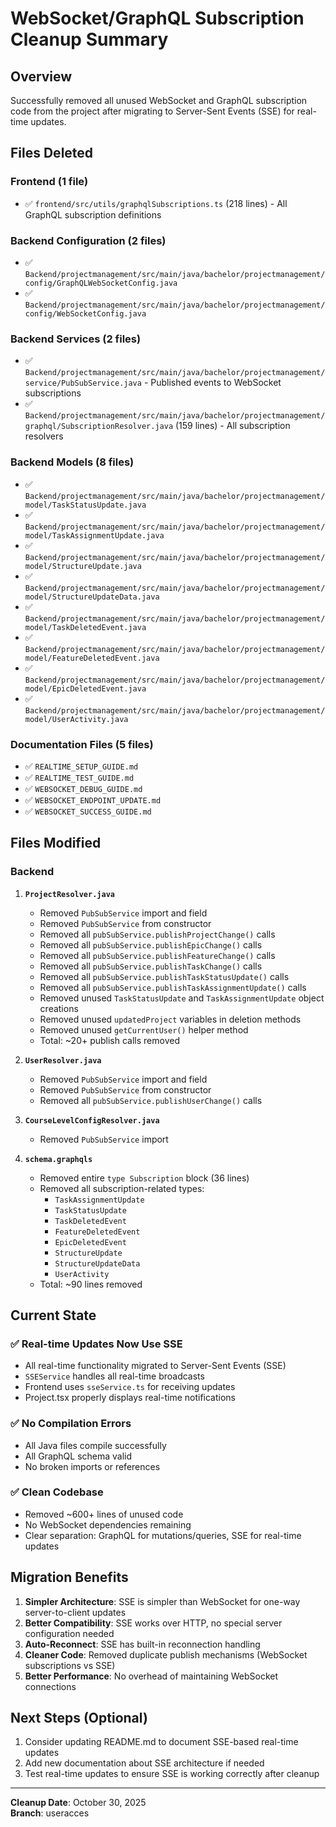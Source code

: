 # WebSocket/GraphQL Subscription Cleanup Summary

## Overview
Successfully removed all unused WebSocket and GraphQL subscription code from the project after migrating to Server-Sent Events (SSE) for real-time updates.

## Files Deleted

### Frontend (1 file)
- ✅ `frontend/src/utils/graphqlSubscriptions.ts` (218 lines) - All GraphQL subscription definitions

### Backend Configuration (2 files)
- ✅ `Backend/projectmanagement/src/main/java/bachelor/projectmanagement/config/GraphQLWebSocketConfig.java`
- ✅ `Backend/projectmanagement/src/main/java/bachelor/projectmanagement/config/WebSocketConfig.java`

### Backend Services (2 files)
- ✅ `Backend/projectmanagement/src/main/java/bachelor/projectmanagement/service/PubSubService.java` - Published events to WebSocket subscriptions
- ✅ `Backend/projectmanagement/src/main/java/bachelor/projectmanagement/graphql/SubscriptionResolver.java` (159 lines) - All subscription resolvers

### Backend Models (8 files)
- ✅ `Backend/projectmanagement/src/main/java/bachelor/projectmanagement/model/TaskStatusUpdate.java`
- ✅ `Backend/projectmanagement/src/main/java/bachelor/projectmanagement/model/TaskAssignmentUpdate.java`
- ✅ `Backend/projectmanagement/src/main/java/bachelor/projectmanagement/model/StructureUpdate.java`
- ✅ `Backend/projectmanagement/src/main/java/bachelor/projectmanagement/model/StructureUpdateData.java`
- ✅ `Backend/projectmanagement/src/main/java/bachelor/projectmanagement/model/TaskDeletedEvent.java`
- ✅ `Backend/projectmanagement/src/main/java/bachelor/projectmanagement/model/FeatureDeletedEvent.java`
- ✅ `Backend/projectmanagement/src/main/java/bachelor/projectmanagement/model/EpicDeletedEvent.java`
- ✅ `Backend/projectmanagement/src/main/java/bachelor/projectmanagement/model/UserActivity.java`

### Documentation Files (5 files)
- ✅ `REALTIME_SETUP_GUIDE.md`
- ✅ `REALTIME_TEST_GUIDE.md`
- ✅ `WEBSOCKET_DEBUG_GUIDE.md`
- ✅ `WEBSOCKET_ENDPOINT_UPDATE.md`
- ✅ `WEBSOCKET_SUCCESS_GUIDE.md`

## Files Modified

### Backend
1. **`ProjectResolver.java`**
   - Removed `PubSubService` import and field
   - Removed `PubSubService` from constructor
   - Removed all `pubSubService.publishProjectChange()` calls
   - Removed all `pubSubService.publishEpicChange()` calls
   - Removed all `pubSubService.publishFeatureChange()` calls
   - Removed all `pubSubService.publishTaskChange()` calls
   - Removed all `pubSubService.publishTaskStatusUpdate()` calls
   - Removed all `pubSubService.publishTaskAssignmentUpdate()` calls
   - Removed unused `TaskStatusUpdate` and `TaskAssignmentUpdate` object creations
   - Removed unused `updatedProject` variables in deletion methods
   - Removed unused `getCurrentUser()` helper method
   - Total: ~20+ publish calls removed

2. **`UserResolver.java`**
   - Removed `PubSubService` import and field
   - Removed `PubSubService` from constructor
   - Removed all `pubSubService.publishUserChange()` calls

3. **`CourseLevelConfigResolver.java`**
   - Removed `PubSubService` import

4. **`schema.graphqls`**
   - Removed entire `type Subscription` block (36 lines)
   - Removed all subscription-related types:
     - `TaskAssignmentUpdate`
     - `TaskStatusUpdate`
     - `TaskDeletedEvent`
     - `FeatureDeletedEvent`
     - `EpicDeletedEvent`
     - `StructureUpdate`
     - `StructureUpdateData`
     - `UserActivity`
   - Total: ~90 lines removed

## Current State

### ✅ Real-time Updates Now Use SSE
- All real-time functionality migrated to Server-Sent Events (SSE)
- `SSEService` handles all real-time broadcasts
- Frontend uses `sseService.ts` for receiving updates
- Project.tsx properly displays real-time notifications

### ✅ No Compilation Errors
- All Java files compile successfully
- All GraphQL schema valid
- No broken imports or references

### ✅ Clean Codebase
- Removed ~600+ lines of unused code
- No WebSocket dependencies remaining
- Clear separation: GraphQL for mutations/queries, SSE for real-time updates

## Migration Benefits

1. **Simpler Architecture**: SSE is simpler than WebSocket for one-way server-to-client updates
2. **Better Compatibility**: SSE works over HTTP, no special server configuration needed
3. **Auto-Reconnect**: SSE has built-in reconnection handling
4. **Cleaner Code**: Removed duplicate publish mechanisms (WebSocket subscriptions vs SSE)
5. **Better Performance**: No overhead of maintaining WebSocket connections

## Next Steps (Optional)

1. Consider updating README.md to document SSE-based real-time updates
2. Add new documentation about SSE architecture if needed
3. Test real-time updates to ensure SSE is working correctly after cleanup

---
**Cleanup Date**: October 30, 2025  
**Branch**: useracces
